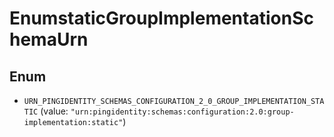 

# EnumstaticGroupImplementationSchemaUrn

## Enum


* `URN_PINGIDENTITY_SCHEMAS_CONFIGURATION_2_0_GROUP_IMPLEMENTATION_STATIC` (value: `"urn:pingidentity:schemas:configuration:2.0:group-implementation:static"`)



